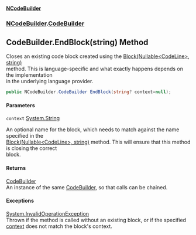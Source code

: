 #### [NCodeBuilder](index.md 'index')
### [NCodeBuilder](NCodeBuilder.md 'NCodeBuilder').[CodeBuilder](NCodeBuilder.CodeBuilder.md 'NCodeBuilder.CodeBuilder')

## CodeBuilder.EndBlock(string) Method

Closes an existing code block created using the [Block(Nullable&lt;CodeLine&gt;, string)](NCodeBuilder.CodeBuilder.Block(System.Nullable_NCodeBuilder.CodeLine_,string).md 'NCodeBuilder.CodeBuilder.Block(System.Nullable<NCodeBuilder.CodeLine>, string)')  
method. This is language-specific and what exactly happens depends on the implementation  
in the underlying language provider.

```csharp
public NCodeBuilder.CodeBuilder EndBlock(string? context=null);
```
#### Parameters

<a name='NCodeBuilder.CodeBuilder.EndBlock(string).context'></a>

`context` [System.String](https://docs.microsoft.com/en-us/dotnet/api/System.String 'System.String')

An optional name for the block, which needs to match against the name specified in the  
[Block(Nullable&lt;CodeLine&gt;, string)](NCodeBuilder.CodeBuilder.Block(System.Nullable_NCodeBuilder.CodeLine_,string).md 'NCodeBuilder.CodeBuilder.Block(System.Nullable<NCodeBuilder.CodeLine>, string)') method. This will ensure that this method is closing the correct  
block.

#### Returns
[CodeBuilder](NCodeBuilder.CodeBuilder.md 'NCodeBuilder.CodeBuilder')  
An instance of the same [CodeBuilder](NCodeBuilder.CodeBuilder.md 'NCodeBuilder.CodeBuilder'), so that calls can be chained.

#### Exceptions

[System.InvalidOperationException](https://docs.microsoft.com/en-us/dotnet/api/System.InvalidOperationException 'System.InvalidOperationException')  
Thrown if the method is called without an existing block, or if the specified  
[context](NCodeBuilder.CodeBuilder.EndBlock(string).md#NCodeBuilder.CodeBuilder.EndBlock(string).context 'NCodeBuilder.CodeBuilder.EndBlock(string).context') does not match the block's context.